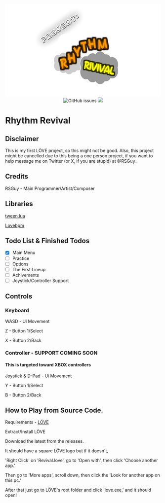 <p align="center">
<img src="docs/RHYTHMRIVIVAL.png" height=300><br>
<img alt="GitHub issues" src="https://img.shields.io/github/issues/ReSteGuy/Rhythm-Revival?style=flat-square" height=25>
<img src="https://forthebadge.com/images/badges/open-source.svg" height=25>
</p>

# Rhythm Revival

## Disclaimer
This is my first LÖVE project, so this might not be good. Also, this project might be cancelled due to this being a one person project, if you want to help message me on Twitter (or X, if you are stupid) at @RSGuy_

## Credits
RSGuy - Main Programmer/Artist/Composer

## Libraries

[tween.lua](www.github.com/kikito/tween.lua)

[Lovebpm](www.github.com/rxi/lovebpm)

## Todo List & Finished Todos

- [X] Main Menu
- [ ] Practice
- [ ] Options
- [ ] The First Lineup
- [ ] Achivements
- [ ] Joystick/Controller Support

## Controls
### Keyboard

WASD - Ui Movement

Z - Button 1/Select

X - Button 2/Back

### Controller - SUPPORT COMING SOON
#### This is targeted toward XBOX controllers

Joystick & D-Pad - Ui Movement

Y - Button 1/Select

B - Button 2/Back

## How to Play from Source Code.

Requirements - [LÖVE](www.love2d.org)

Extract/Install LÖVE

Download the latest from the releases.

It should have a square LÖVE logo but if it doesn't,

'Right Click' on 'Revival.love', go to 'Open with', then click 'Choose another app.' 

Then go to 'More apps', scroll down, then click the 'Look for another app on this pc.'

After that just go to LÖVE's root folder and click 'love.exe,' and it should open!
